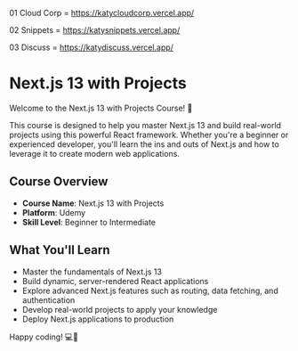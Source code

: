 01 Cloud Corp = https://katycloudcorp.vercel.app/

02 Snippets = https://katysnippets.vercel.app/

03 Discuss = https://katydiscuss.vercel.app/

# Next.js 13 with Projects

Welcome to the Next.js 13 with Projects Course! 🚀

This course is designed to help you master Next.js 13 and build real-world projects using this powerful React framework. Whether you're a beginner or experienced developer, you'll learn the ins and outs of Next.js and how to leverage it to create modern web applications.

## Course Overview

- **Course Name**: Next.js 13 with Projects
- **Platform**: Udemy
- **Skill Level**: Beginner to Intermediate

## What You'll Learn

- Master the fundamentals of Next.js 13
- Build dynamic, server-rendered React applications
- Explore advanced Next.js features such as routing, data fetching, and authentication
- Develop real-world projects to apply your knowledge
- Deploy Next.js applications to production


Happy coding! 💻🎉
